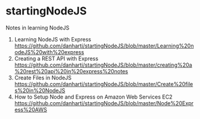 # startingNodeJS

Notes in learning NodeJS

1. Learning NodeJS with Express https://github.com/danharti/startingNodeJS/blob/master/Learning%20nodeJS%20with%20express
2. Creating a REST API with Express https://github.com/danharti/startingNodeJS/blob/master/creating%20a%20rest%20api%20in%20express%20notes
3. Create Files in NodeJS https://github.com/danharti/startingNodeJS/blob/master/Create%20files%20in%20NodeJS
4. How to Setup Node and Express on Amazon Web Services EC2 https://github.com/danharti/startingNodeJS/blob/master/Node%20Express%20AWS

